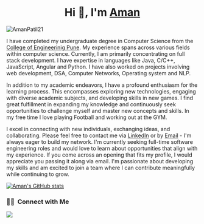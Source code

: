 

<!--
**AmanPatil21/AmanPatil21** is a ✨ _special_ ✨ repository because its `README.md` (this file) appears on your GitHub profile.

Here are some ideas to get you started:

- 🔭 I’m currently working on ...
- 🌱 I’m currently learning ...
- 👯 I’m looking to collaborate on ...
- 🤔 I’m looking for help with ...
- 💬 Ask me about ...
- 📫 How to reach me: ...
- 😄 Pronouns: ...
- ⚡ Fun fact: ...
-->

<h1 align="center">Hi 👋, I'm <a href="https://AmanPatil21.github.io" target="blank">Aman
</a></h1>

<p align="left"> <img src="https://komarev.com/ghpvc/?username=AmanPatil21" alt="AmanPatil21" /> </p>

I have completed my undergraduate degree in Computer Science from the [College of Engineerinig Pune](https://www.coep.org.in/). My experience spans across various fields within computer science. Currently, I am primarily concentrating on full stack development. I have expertise in languages like  Java, C/C++, JavaScript, Angular and Python. I have also worked on projects involving web development, DSA, Computer Networks, Operating system and NLP.

In addition to my academic endeavors, I have a profound enthusiasm for the learning process. This encompasses exploring new technologies, engaging with diverse academic subjects, and developing skills in new games. I find great fulfillment in expanding my knowledge and continuously seek opportunities to challenge myself and master new concepts and skills. In my free time I love playing Football and working out at the GYM.

I excel in connecting with new individuals, exchanging ideas, and collaborating. Please feel free to contact me via [LinkedIn](https://www.linkedin.com/in/aman-patil-866174197/) or by [Email](amanjrajput2105@gmail.com) - I'm always eager to build my network. I'm currently seeking full-time software engineering roles and would love to learn about opportunities that align with my experience. If you come across an opening that fits my profile, I would appreciate you passing it along via email. I'm passionate about developing my skills and am excited to join a team where I can contribute meaningfully while continuing to grow.

[![Aman's GitHub stats](https://github-readme-stats.vercel.app/api/top-langs/?username=AmanPatil21)](https://github.com/AmanPatil21/github-readme-stats)

### 🤝🏻 &nbsp;Connect with Me

<p align="lef">
<a href="https://www.linkedin.com/in/aman-patil-866174197/"><img src="https://img.shields.io/badge/-Aman%20Patil%20-0077B5?style=flat&logo=Linkedin&logoColor=white"/></a>
</p>
